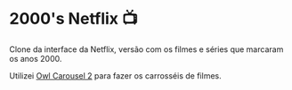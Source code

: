 # 2000's Netflix :tv:
Clone da interface da Netflix, versão com os filmes e séries que marcaram os anos 2000.

Utilizei [Owl Carousel 2](https://owlcarousel2.github.io/OwlCarousel2/) para fazer os carrosséis de filmes.
